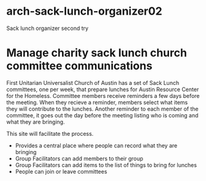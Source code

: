# arch-sack-lunch-organizer02
Sack lunch organizer second try

# Manage charity sack lunch church committee communications

First Unitarian Universalist Church of Austin has a set of Sack Lunch
committees, one per week, that prepare lunches for Austin Resource
Center for the Homeless.  Committee members receive reminders a few
days before the meeting.  When they recieve a reminder, members select
what items they will contribute to the lunches. Another reminder to each
member of the committee, it goes out the day before the meeting listing
who is coming and what they are bringing.

This site will facilitate the process.

* Provides a central place where people can record what they are bringing
* Group Facilitators can add members  to their group
* Group Facilitators can add items to the list of things to bring for lunches
* People can join or leave committees
